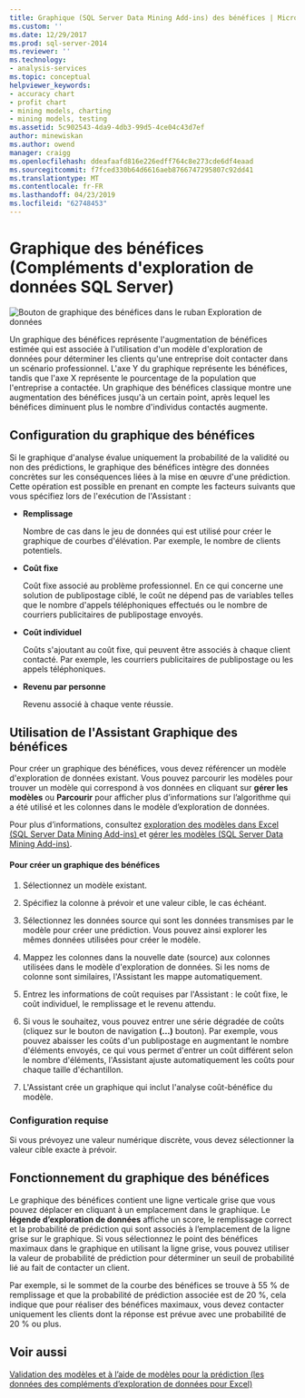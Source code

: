 ```yaml
---
title: Graphique (SQL Server Data Mining Add-ins) des bénéfices | Microsoft Docs
ms.custom: ''
ms.date: 12/29/2017
ms.prod: sql-server-2014
ms.reviewer: ''
ms.technology:
- analysis-services
ms.topic: conceptual
helpviewer_keywords:
- accuracy chart
- profit chart
- mining models, charting
- mining models, testing
ms.assetid: 5c902543-4da9-4db3-99d5-4ce04c43d7ef
author: minewiskan
ms.author: owend
manager: craigg
ms.openlocfilehash: ddeafaafd816e226edff764c8e273cde6df4eaad
ms.sourcegitcommit: f7fced330b64d6616aeb8766747295807c92dd41
ms.translationtype: MT
ms.contentlocale: fr-FR
ms.lasthandoff: 04/23/2019
ms.locfileid: "62748453"
---
```

# <a name="profit-chart-sql-server-data-mining-add-ins"></a>Graphique des bénéfices (Compléments d'exploration de données SQL Server)
  ![Bouton de graphique des bénéfices dans le ruban Exploration de données](media/dmc-profitchart.gif "bouton graphique des bénéfices dans le ruban Exploration de données")  
  
 Un graphique des bénéfices représente l'augmentation de bénéfices estimée qui est associée à l'utilisation d'un modèle d'exploration de données pour déterminer les clients qu'une entreprise doit contacter dans un scénario professionnel. L'axe Y du graphique représente les bénéfices, tandis que l'axe X représente le pourcentage de la population que l'entreprise a contactée. Un graphique des bénéfices classique montre une augmentation des bénéfices jusqu'à un certain point, après lequel les bénéfices diminuent plus le nombre d'individus contactés augmente.  
  
## <a name="configuring-the-profit-chart"></a>Configuration du graphique des bénéfices  
 Si le graphique d'analyse évalue uniquement la probabilité de la validité ou non des prédictions, le graphique des bénéfices intègre des données concrètes sur les conséquences liées à la mise en œuvre d'une prédiction. Cette opération est possible en prenant en compte les facteurs suivants que vous spécifiez lors de l'exécution de l'Assistant :   
  
-   **Remplissage**  
  
     Nombre de cas dans le jeu de données qui est utilisé pour créer le graphique de courbes d'élévation. Par exemple, le nombre de clients potentiels.  
  
-   **Coût fixe**  
  
     Coût fixe associé au problème professionnel. En ce qui concerne une solution de publipostage ciblé, le coût ne dépend pas de variables telles que le nombre d'appels téléphoniques effectués ou le nombre de courriers publicitaires de publipostage envoyés.  
  
-   **Coût individuel**  
  
     Coûts s'ajoutant au coût fixe, qui peuvent être associés à chaque client contacté. Par exemple, les courriers publicitaires de publipostage ou les appels téléphoniques.  
  
-   **Revenu par personne**  
  
     Revenu associé à chaque vente réussie.  
  
## <a name="using-the-profit-chart-wizard"></a>Utilisation de l'Assistant Graphique des bénéfices  
 Pour créer un graphique des bénéfices, vous devez référencer un modèle d'exploration de données existant. Vous pouvez parcourir les modèles pour trouver un modèle qui correspond à vos données en cliquant sur **gérer les modèles** ou **Parcourir** pour afficher plus d’informations sur l’algorithme qui a été utilisé et les colonnes dans le modèle d’exploration de données.  
  
 Pour plus d’informations, consultez [exploration des modèles dans Excel &#40;SQL Server Data Mining Add-ins&#41; ](browsing-models-in-excel-sql-server-data-mining-add-ins.md) et [gérer les modèles &#40;SQL Server Data Mining Add-ins&#41;](manage-models-sql-server-data-mining-add-ins.md).  
  
#### <a name="to-create-a-profit-chart"></a>Pour créer un graphique des bénéfices  
  
1.  Sélectionnez un modèle existant.  
  
2.  Spécifiez la colonne à prévoir et une valeur cible, le cas échéant.  
  
3.  Sélectionnez les données source qui sont les données transmises par le modèle pour créer une prédiction. Vous pouvez ainsi explorer les mêmes données utilisées pour créer le modèle.  
  
4.  Mappez les colonnes dans la nouvelle date (source) aux colonnes utilisées dans le modèle d'exploration de données. Si les noms de colonne sont similaires, l'Assistant les mappe automatiquement.  
  
5.  Entrez les informations de coût requises par l'Assistant : le coût fixe, le coût individuel, le remplissage et le revenu attendu.  
  
6.  Si vous le souhaitez, vous pouvez entrer une série dégradée de coûts (cliquez sur le bouton de navigation **(...)**  bouton). Par exemple, vous pouvez abaisser les coûts d'un publipostage en augmentant le nombre d'éléments envoyés, ce qui vous permet d'entrer un coût différent selon le nombre d'éléments, l'Assistant ajuste automatiquement les coûts pour chaque taille d'échantillon.  
  
7.  L'Assistant crée un graphique qui inclut l'analyse coût-bénéfice du modèle.  
  
### <a name="requirements"></a>Configuration requise  
 Si vous prévoyez une valeur numérique discrète, vous devez sélectionner la valeur cible exacte à prévoir.  
  
## <a name="understanding-the-profit-chart"></a>Fonctionnement du graphique des bénéfices  
 Le graphique des bénéfices contient une ligne verticale grise que vous pouvez déplacer en cliquant à un emplacement dans le graphique. Le **légende d’exploration de données** affiche un score, le remplissage correct et la probabilité de prédiction qui sont associés à l’emplacement de la ligne grise sur le graphique. Si vous sélectionnez le point des bénéfices maximaux dans le graphique en utilisant la ligne grise, vous pouvez utiliser la valeur de probabilité de prédiction pour déterminer un seuil de probabilité lié au fait de contacter un client.  
  
 Par exemple, si le sommet de la courbe des bénéfices se trouve à 55 % de remplissage et que la probabilité de prédiction associée est de 20 %, cela indique que pour réaliser des bénéfices maximaux, vous devez contacter uniquement les clients dont la réponse est prévue avec une probabilité de 20 % ou plus.  
  
## <a name="see-also"></a>Voir aussi  
 [Validation des modèles et à l’aide de modèles pour la prédiction &#40;les données des compléments d’exploration de données pour Excel&#41;](validating-models-and-using-models-for-prediction-data-mining-add-ins-for-excel.md)  
  
  
